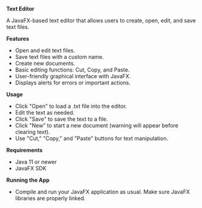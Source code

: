 **Text Editor**

A JavaFX-based text editor that allows users to create, open, edit, and save text files.

**Features**

- Open and edit text files.
- Save text files with a custom name.
- Create new documents.
- Basic editing functions: Cut, Copy, and Paste.
- User-friendly graphical interface with JavaFX.
- Displays alerts for errors or important actions.

**Usage**

- Click "Open" to load a .txt file into the editor.
- Edit the text as needed.
- Click "Save" to save the text to a file.
- Click "New" to start a new document (warning will appear before clearing text).
- Use "Cut," "Copy," and "Paste" buttons for text manipulation.

**Requirements**
- Java 11 or newer
- JavaFX SDK

**Running the App**
- Compile and run your JavaFX application as usual. Make sure JavaFX libraries are properly linked.
